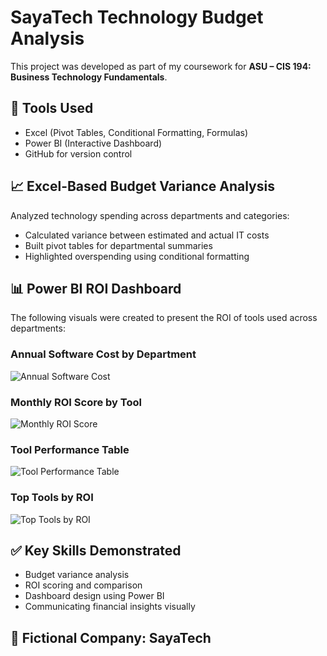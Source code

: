 # SayaTech Technology Budget Analysis

This project was developed as part of my coursework for **ASU – CIS 194: Business Technology Fundamentals**.

## 🔧 Tools Used
- Excel (Pivot Tables, Conditional Formatting, Formulas)
- Power BI (Interactive Dashboard)
- GitHub for version control

## 📈 Excel-Based Budget Variance Analysis
Analyzed technology spending across departments and categories:
- Calculated variance between estimated and actual IT costs
- Built pivot tables for departmental summaries
- Highlighted overspending using conditional formatting

## 📊 Power BI ROI Dashboard
The following visuals were created to present the ROI of tools used across departments:

### Annual Software Cost by Department
![Annual Software Cost](PowerBi/Images/Annual%20Software%20Cost%20by%20Dept.PNG)

### Monthly ROI Score by Tool
![Monthly ROI Score](PowerBi/Images/Monthly%20ROI%20Score%20by%20Tool.PNG)

### Tool Performance Table
![Tool Performance Table](PowerBi/Images/Tool%20Performance%20by%20Table.PNG)

### Top Tools by ROI
![Top Tools by ROI](PowerBi/Images/Top%20Tools%20by%20ROI.PNG)

## ✅ Key Skills Demonstrated
- Budget variance analysis
- ROI scoring and comparison
- Dashboard design using Power BI
- Communicating financial insights visually

## 🏢 Fictional Company: SayaTech
